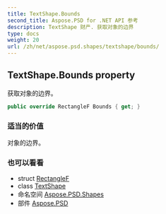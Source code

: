 ```yaml
---
title: TextShape.Bounds
second_title: Aspose.PSD for .NET API 参考
description: TextShape 财产. 获取对象的边界
type: docs
weight: 20
url: /zh/net/aspose.psd.shapes/textshape/bounds/
---
```

## TextShape.Bounds property

获取对象的边界。

```csharp
public override RectangleF Bounds { get; }
```

### 适当的价值

对象的边界。

### 也可以看看

* struct [RectangleF](../../../aspose.psd/rectanglef/)
* class [TextShape](../)
* 命名空间 [Aspose.PSD.Shapes](../../textshape/)
* 部件 [Aspose.PSD](../../../)


